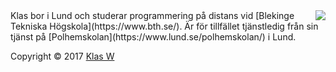 <div class="byline" markdown=1>
<img src="img/bild.jpg" style="float: right;" >
Klas bor i Lund och studerar programmering på distans vid [Blekinge Tekniska Högskola](https://www.bth.se/). Är för tillfället tjänstledig från sin tjänst på [Polhemskolan](https://www.lund.se/polhemskolan/) i Lund.


Copyright &copy; 2017 [Klas W](http://www.student.bth.se/~klaa17/dbwebb-kurser/htmlphp/me/kmom06/me6/me.php)
</div>
